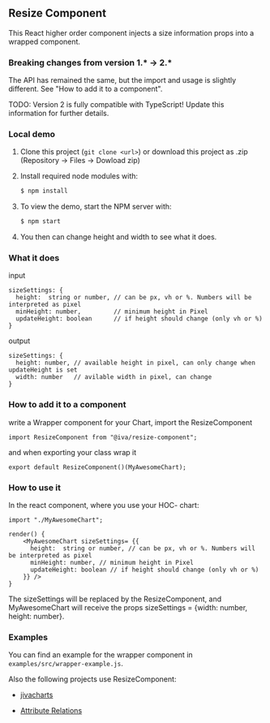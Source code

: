 ## Resize Component

This React higher order component injects a size information props into a wrapped component.

### Breaking changes from version 1.* -> 2.* 
The API has remained the same, but the import and usage is slightly different. See "How to add it to a component".

TODO: Version 2 is fully compatible with TypeScript! Update this information for further details. 

### Local demo

1. Clone this project (```git clone <url>```) or download this project as .zip (Repository -> Files -> Dowload zip)
2. Install required node modules with:

    ```bash
    $ npm install
    ```

3. To view the demo, start the NPM server with:

    ```bash
    $ npm start
    ```

4. You then can change height and width to see what it does.

### What it does

input

    sizeSettings: {
      height:  string or number, // can be px, vh or %. Numbers will be interpreted as pixel
      minHeight: number,         // minimum height in Pixel
      updateHeight: boolean      // if height should change (only vh or %)
    }

output

    sizeSettings: {
      height: number, // available height in pixel, can only change when updateHeight is set
      width: number   // avilable width in pixel, can change
    }

### How to add it to a component

write a Wrapper component for your Chart, import the ResizeComponent

    import ResizeComponent from "@iva/resize-component";


and when exporting your class wrap it

    export default ResizeComponent()(MyAwesomeChart);


### How to use it

In the react component, where you use your HOC- chart:

    import "./MyAwesomeChart";

    render() {
        <MyAwesomeChart sizeSettings= {{
          height:  string or number, // can be px, vh or %. Numbers will be interpreted as pixel
          minHeight: number, // minimum height in Pixel
          updateHeight: boolean // if height should change (only vh or %)
        }} />
    }

The sizeSettings will be replaced by the ResizeComponent, and MyAwesomeChart will receive the props sizeSettings = {width: number, height: number}.

### Examples

You can find an example for the wrapper component in ```examples/src/wrapper-example.js```.

Also the following projects use ResizeComponent:

* [jivacharts][1]
* [Attribute Relations][2]

  [1]: https://gitbucket.igd.fraunhofer.de/jburmeis/JivaChartsJS
  [2]: https://gitbucket.igd.fraunhofer.de/jburmeis/AttributeRelations